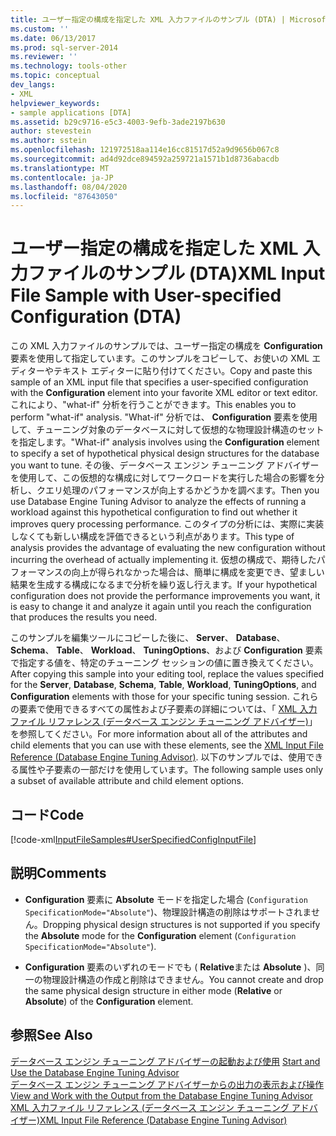 ```yaml
---
title: ユーザー指定の構成を指定した XML 入力ファイルのサンプル (DTA) | Microsoft Docs
ms.custom: ''
ms.date: 06/13/2017
ms.prod: sql-server-2014
ms.reviewer: ''
ms.technology: tools-other
ms.topic: conceptual
dev_langs:
- XML
helpviewer_keywords:
- sample applications [DTA]
ms.assetid: b29c9716-e5c3-4003-9efb-3ade2197b630
author: stevestein
ms.author: sstein
ms.openlocfilehash: 121972518aa114e16cc81517d52a9d9656b067c8
ms.sourcegitcommit: ad4d92dce894592a259721a1571b1d8736abacdb
ms.translationtype: MT
ms.contentlocale: ja-JP
ms.lasthandoff: 08/04/2020
ms.locfileid: "87643050"
---
```

# <a name="xml-input-file-sample-with-user-specified-configuration-dta"></a><span data-ttu-id="9ca9d-102">ユーザー指定の構成を指定した XML 入力ファイルのサンプル (DTA)</span><span class="sxs-lookup"><span data-stu-id="9ca9d-102">XML Input File Sample with User-specified Configuration (DTA)</span></span>
  <span data-ttu-id="9ca9d-103">この XML 入力ファイルのサンプルでは、ユーザー指定の構成を **Configuration** 要素を使用して指定しています。このサンプルをコピーして、お使いの XML エディターやテキスト エディターに貼り付けてください。</span><span class="sxs-lookup"><span data-stu-id="9ca9d-103">Copy and paste this sample of an XML input file that specifies a user-specified configuration with the **Configuration** element into your favorite XML editor or text editor.</span></span> <span data-ttu-id="9ca9d-104">これにより、"what-if" 分析を行うことができます。</span><span class="sxs-lookup"><span data-stu-id="9ca9d-104">This enables you to perform "what-if" analysis.</span></span> <span data-ttu-id="9ca9d-105">"What-if" 分析では、 **Configuration** 要素を使用して、チューニング対象のデータベースに対して仮想的な物理設計構造のセットを指定します。</span><span class="sxs-lookup"><span data-stu-id="9ca9d-105">"What-if" analysis involves using the **Configuration** element to specify a set of hypothetical physical design structures for the database you want to tune.</span></span> <span data-ttu-id="9ca9d-106">その後、データベース エンジン チューニング アドバイザーを使用して、この仮想的な構成に対してワークロードを実行した場合の影響を分析し、クエリ処理のパフォーマンスが向上するかどうかを調べます。</span><span class="sxs-lookup"><span data-stu-id="9ca9d-106">Then you use Database Engine Tuning Advisor to analyze the effects of running a workload against this hypothetical configuration to find out whether it improves query processing performance.</span></span> <span data-ttu-id="9ca9d-107">このタイプの分析には、実際に実装しなくても新しい構成を評価できるという利点があります。</span><span class="sxs-lookup"><span data-stu-id="9ca9d-107">This type of analysis provides the advantage of evaluating the new configuration without incurring the overhead of actually implementing it.</span></span> <span data-ttu-id="9ca9d-108">仮想の構成で、期待したパフォーマンスの向上が得られなかった場合は、簡単に構成を変更でき、望ましい結果を生成する構成になるまで分析を繰り返し行えます。</span><span class="sxs-lookup"><span data-stu-id="9ca9d-108">If your hypothetical configuration does not provide the performance improvements you want, it is easy to change it and analyze it again until you reach the configuration that produces the results you need.</span></span>  
  
 <span data-ttu-id="9ca9d-109">このサンプルを編集ツールにコピーした後に、 **Server**、 **Database**、 **Schema**、 **Table**、 **Workload**、 **TuningOptions**、および **Configuration** 要素で指定する値を、特定のチューニング セッションの値に置き換えてください。</span><span class="sxs-lookup"><span data-stu-id="9ca9d-109">After copying this sample into your editing tool, replace the values specified for the **Server**, **Database**, **Schema**, **Table**, **Workload**, **TuningOptions**, and **Configuration** elements with those for your specific tuning session.</span></span> <span data-ttu-id="9ca9d-110">これらの要素で使用できるすべての属性および子要素の詳細については、「 [XML 入力ファイル リファレンス &#40;データベース エンジン チューニング アドバイザー&#41;](xml-input-file-reference-database-engine-tuning-advisor.md)」を参照してください。</span><span class="sxs-lookup"><span data-stu-id="9ca9d-110">For more information about all of the attributes and child elements that you can use with these elements, see the [XML Input File Reference &#40;Database Engine Tuning Advisor&#41;](xml-input-file-reference-database-engine-tuning-advisor.md).</span></span> <span data-ttu-id="9ca9d-111">以下のサンプルでは、使用できる属性や子要素の一部だけを使用しています。</span><span class="sxs-lookup"><span data-stu-id="9ca9d-111">The following sample uses only a subset of available attribute and child element options.</span></span>  
  
## <a name="code"></a><span data-ttu-id="9ca9d-112">コード</span><span class="sxs-lookup"><span data-stu-id="9ca9d-112">Code</span></span>  
 [!code-xml[InputFileSamples#UserSpecifiedConfigInputFile](../../snippets/xml/SQL14/dta_xml/inputfilesamples/xml/dta_xml_input_file_samples.xml#userspecifiedconfiginputfile)]  
  
## <a name="comments"></a><span data-ttu-id="9ca9d-113">説明</span><span class="sxs-lookup"><span data-stu-id="9ca9d-113">Comments</span></span>  
  
-   <span data-ttu-id="9ca9d-114">**Configuration** 要素に **Absolute** モードを指定した場合 (`Configuration SpecificationMode="Absolute"`)、物理設計構造の削除はサポートされません。</span><span class="sxs-lookup"><span data-stu-id="9ca9d-114">Dropping physical design structures is not supported if you specify the **Absolute** mode for the **Configuration** element (`Configuration SpecificationMode="Absolute"`).</span></span>  
  
-   <span data-ttu-id="9ca9d-115">**Configuration** 要素のいずれのモードでも ( **Relative**または **Absolute** )、同一の物理設計構造の作成と削除はできません。</span><span class="sxs-lookup"><span data-stu-id="9ca9d-115">You cannot create and drop the same physical design structure in either mode (**Relative** or **Absolute**) of the **Configuration** element.</span></span>  
  
## <a name="see-also"></a><span data-ttu-id="9ca9d-116">参照</span><span class="sxs-lookup"><span data-stu-id="9ca9d-116">See Also</span></span>  
 <span data-ttu-id="9ca9d-117">[データベース エンジン チューニング アドバイザーの起動および使用](../../relational-databases/performance/start-and-use-the-database-engine-tuning-advisor.md) </span><span class="sxs-lookup"><span data-stu-id="9ca9d-117">[Start and Use the Database Engine Tuning Advisor](../../relational-databases/performance/start-and-use-the-database-engine-tuning-advisor.md) </span></span>  
 <span data-ttu-id="9ca9d-118">[データベース エンジン チューニング アドバイザーからの出力の表示および操作](../../relational-databases/performance/view-and-work-with-the-output-from-the-database-engine-tuning-advisor.md) </span><span class="sxs-lookup"><span data-stu-id="9ca9d-118">[View and Work with the Output from the Database Engine Tuning Advisor](../../relational-databases/performance/view-and-work-with-the-output-from-the-database-engine-tuning-advisor.md) </span></span>  
 [<span data-ttu-id="9ca9d-119">XML 入力ファイル リファレンス &#40;データベース エンジン チューニング アドバイザー&#41;</span><span class="sxs-lookup"><span data-stu-id="9ca9d-119">XML Input File Reference &#40;Database Engine Tuning Advisor&#41;</span></span>](xml-input-file-reference-database-engine-tuning-advisor.md)  
  
  
